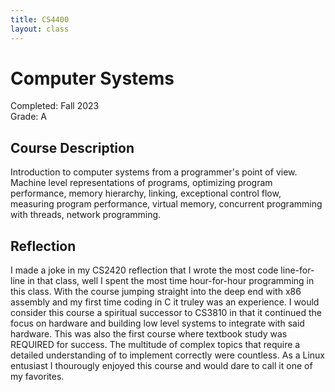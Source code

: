 ```yaml
---
title: CS4400
layout: class
---
```


# Computer Systems

Completed: Fall 2023\
Grade: A

## Course Description

Introduction to computer systems from a programmer's point of view. Machine
level representations of programs, optimizing program performance, memory
hierarchy, linking, exceptional control flow, measuring program performance,
virtual memory, concurrent programming with threads, network programming.

## Reflection

I made a joke in my CS2420 reflection that I wrote the most code line-for-line
in that class, well I spent the most time hour-for-hour programming in this
class. With the course jumping straight into the deep end with x86 assembly and
my first time coding in C it truley was an experience. I would consider this
course a spiritual successor to CS3810 in that it continued the focus on
hardware and building low level systems to integrate with said hardware. This
was also the first course where textbook study was REQUIRED for success. The
multitude of complex topics that require a detailed understanding of to
implement correctly were countless. As a Linux entusiast I thourougly enjoyed
this course and would dare to call it one of my favorites.
